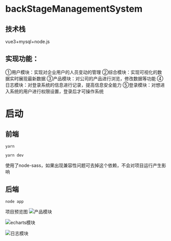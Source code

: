 # backStageManagementSystem

## 技术栈
vue3+mysql+node.js

## 实现功能：
①用户模块：实现对企业用户的人员变动的管理
②综合模块：实现可视化的数据实时展现最新数据
③产品模块：对公司的产品进行浏览，修改数据等功能
④日志模块：对登录系统的信息进行记录，提高信息安全能力
⑤登录模块：对想进入系统的用户进行权限设置，登录后才可操作系统

# 启动

## 前端
```yarn```

```yarn dev```

使用了node-sass，如果出现兼容性问题可去掉这个依赖，不会对项目运行产生影响

## 后端
```node app```

项目预览图
![产品模块](https://user-images.githubusercontent.com/64092346/221399031-d9633b21-32c3-4447-8c38-0195a739c3e3.png)

![echarts模块](https://user-images.githubusercontent.com/64092346/221399048-6f886895-9f42-42fe-94fa-9fe9eeef6a0d.png)

![日志模块](https://user-images.githubusercontent.com/64092346/221399055-daff1505-a297-4c24-873a-8519053aeca8.png)


